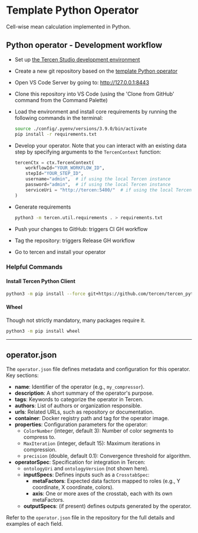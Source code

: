 # Template Python Operator

Cell-wise mean calculation implemented in Python.

## Python operator - Development workflow

* Set up [the Tercen Studio development environment](https://github.com/tercen/tercen_studio)
* Create a new git repository based on the [template Python operator](https://github.com/tercen/template-python-operator)
* Open VS Code Server by going to: http://127.0.0.1:8443
* Clone this repository into VS Code (using the 'Clone from GitHub' command from the Command Palette)
* Load the environment and install core requirements by running the following commands in the terminal:

  ```bash
  source ./config/.pyenv/versions/3.9.0/bin/activate
  pip install -r requirements.txt
  ```

* Develop your operator. Note that you can interact with an existing data step by specifying arguments to the `TercenContext` function:

  ```python
  tercenCtx = ctx.TercenContext(
      workflowId="YOUR_WORKFLOW_ID",
      stepId="YOUR_STEP_ID",
      username="admin",  # if using the local Tercen instance
      password="admin",  # if using the local Tercen instance
      serviceUri = "http://tercen:5400/"  # if using the local Tercen instance 
  )
  ```

* Generate requirements

  ```bash
  python3 -m tercen.util.requirements . > requirements.txt
  ```

* Push your changes to GitHub: triggers CI GH workflow
* Tag the repository: triggers Release GH workflow
* Go to tercen and install your operator

### Helpful Commands

#### Install Tercen Python Client

```bash
python3 -m pip install --force git+https://github.com/tercen/tercen_python_client@0.7.1
```

#### Wheel

Though not strictly mandatory, many packages require it.

```bash
python3 -m pip install wheel
```

---

## operator.json

The `operator.json` file defines metadata and configuration for this operator. Key sections:

- **name**: Identifier of the operator (e.g., `my_compressor`).
- **description**: A short summary of the operator's purpose.
- **tags**: Keywords to categorize the operator in Tercen.
- **authors**: List of authors or organization responsible.
- **urls**: Related URLs, such as repository or documentation.
- **container**: Docker registry path and tag for the operator image.
- **properties**: Configuration parameters for the operator:
  - `ColorNumber` (integer, default 3): Number of color segments to compress to.
  - `MaxIteration` (integer, default 15): Maximum iterations in compression.
  - `precision` (double, default 0.1): Convergence threshold for algorithm.
- **operatorSpec**: Specification for integration in Tercen:
  - `ontologyUri` and `ontologyVersion` (not shown here).
  - **inputSpecs**: Defines inputs such as a `CrosstabSpec`:
    - **metaFactors**: Expected data factors mapped to roles (e.g., Y coordinate, X coordinate, colors).
    - **axis**: One or more axes of the crosstab, each with its own metaFactors.
  - **outputSpecs**: (if present) defines outputs generated by the operator.


Refer to the `operator.json` file in the repository for the full details and examples of each field.